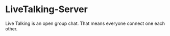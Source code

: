 LiveTalking-Server
==================

Live Talking is an open group chat. That means everyone connect one each other.
